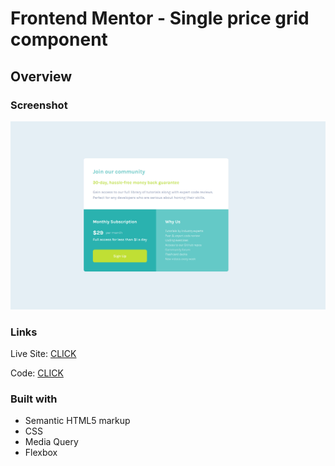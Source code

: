 # Frontend Mentor - Single price grid component

## Overview

### Screenshot

![solution](https://github.com/patrick-selin/single-price-grid-component/blob/main/images/Single%20Price%20Grid%20Component%20solution.png)


### Links

 Live Site: [CLICK](https://patrick-selin.github.io/single-price-grid-component/)

 Code: [CLICK](https://github.com/patrick-selin/single-price-grid-component.git)

### Built with

- Semantic HTML5 markup
- CSS
- Media Query
- Flexbox
